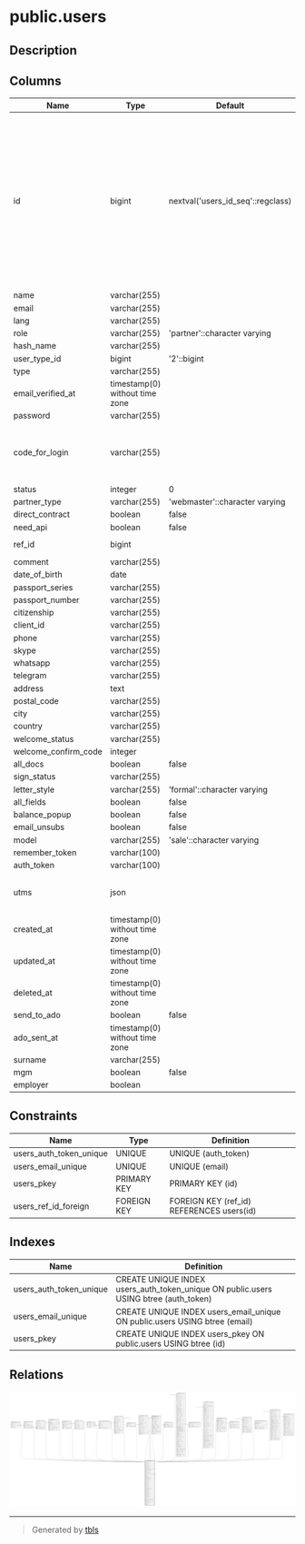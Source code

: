 # public.users

## Description

## Columns

| Name | Type | Default | Nullable | Children | Parents | Comment |
| ---- | ---- | ------- | -------- | -------- | ------- | ------- |
| id | bigint | nextval('users_id_seq'::regclass) | false | [public.aggregate_clicks](public.aggregate_clicks.md) [public.api_tokens](public.api_tokens.md) [public.areas](public.areas.md) [public.broken_links](public.broken_links.md) [public.changes_log](public.changes_log.md) [public.clicks](public.clicks.md) [public.enter_log](public.enter_log.md) [public.history_update_user_profiles](public.history_update_user_profiles.md) [public.links](public.links.md) [public.news_users](public.news_users.md) [public.notify](public.notify.md) [public.notify_params](public.notify_params.md) [public.ofertas](public.ofertas.md) [public.offers](public.offers.md) [public.offers_partners_approves](public.offers_partners_approves.md) [public.orders](public.orders.md) [public.partner_payments](public.partner_payments.md) [public.partner_turnovers](public.partner_turnovers.md) [public.rate_rules](public.rate_rules.md) [public.servicedesk_task_comments](public.servicedesk_task_comments.md) [public.users](public.users.md) [public.users_pay_methods](public.users_pay_methods.md) [public.users_personal_data](public.users_personal_data.md) |  |  |
| name | varchar(255) |  | false |  |  |  |
| email | varchar(255) |  | false |  |  |  |
| lang | varchar(255) |  | true |  |  |  |
| role | varchar(255) | 'partner'::character varying | false |  |  |  |
| hash_name | varchar(255) |  | true |  |  |  |
| user_type_id | bigint | '2'::bigint | false |  |  |  |
| type | varchar(255) |  | true |  |  |  |
| email_verified_at | timestamp(0) without time zone |  | true |  |  |  |
| password | varchar(255) |  | false |  |  |  |
| code_for_login | varchar(255) |  | true |  |  | Код который используется при авторизации через телефон, или email по такому-же  принципу |
| status | integer | 0 | false |  |  |  |
| partner_type | varchar(255) | 'webmaster'::character varying | false |  |  |  |
| direct_contract | boolean | false | false |  |  |  |
| need_api | boolean | false | false |  |  |  |
| ref_id | bigint |  | true |  | [public.users](public.users.md) | id - материнского реферала |
| comment | varchar(255) |  | true |  |  |  |
| date_of_birth | date |  | true |  |  |  |
| passport_series | varchar(255) |  | true |  |  |  |
| passport_number | varchar(255) |  | true |  |  |  |
| citizenship | varchar(255) |  | true |  |  |  |
| client_id | varchar(255) |  | true |  |  |  |
| phone | varchar(255) |  | true |  |  |  |
| skype | varchar(255) |  | true |  |  |  |
| whatsapp | varchar(255) |  | true |  |  |  |
| telegram | varchar(255) |  | true |  |  |  |
| address | text |  | true |  |  |  |
| postal_code | varchar(255) |  | true |  |  |  |
| city | varchar(255) |  | true |  |  |  |
| country | varchar(255) |  | true |  |  |  |
| welcome_status | varchar(255) |  | true |  |  |  |
| welcome_confirm_code | integer |  | true |  |  |  |
| all_docs | boolean | false | false |  |  |  |
| sign_status | varchar(255) |  | true |  |  |  |
| letter_style | varchar(255) | 'formal'::character varying | false |  |  |  |
| all_fields | boolean | false | false |  |  |  |
| balance_popup | boolean | false | false |  |  |  |
| email_unsubs | boolean | false | false |  |  |  |
| model | varchar(255) | 'sale'::character varying | false |  |  |  |
| remember_token | varchar(100) |  | true |  |  |  |
| auth_token | varchar(100) |  | true |  |  |  |
| utms | json |  | true |  |  | UTM-метки, с которыми зарегистрировался пользователь |
| created_at | timestamp(0) without time zone |  | true |  |  |  |
| updated_at | timestamp(0) without time zone |  | true |  |  |  |
| deleted_at | timestamp(0) without time zone |  | true |  |  |  |
| send_to_ado | boolean | false | false |  |  |  |
| ado_sent_at | timestamp(0) without time zone |  | true |  |  |  |
| surname | varchar(255) |  | true |  |  |  |
| mgm | boolean | false | false |  |  |  |
| employer | boolean |  | true |  |  |  |

## Constraints

| Name | Type | Definition |
| ---- | ---- | ---------- |
| users_auth_token_unique | UNIQUE | UNIQUE (auth_token) |
| users_email_unique | UNIQUE | UNIQUE (email) |
| users_pkey | PRIMARY KEY | PRIMARY KEY (id) |
| users_ref_id_foreign | FOREIGN KEY | FOREIGN KEY (ref_id) REFERENCES users(id) |

## Indexes

| Name | Definition |
| ---- | ---------- |
| users_auth_token_unique | CREATE UNIQUE INDEX users_auth_token_unique ON public.users USING btree (auth_token) |
| users_email_unique | CREATE UNIQUE INDEX users_email_unique ON public.users USING btree (email) |
| users_pkey | CREATE UNIQUE INDEX users_pkey ON public.users USING btree (id) |

## Relations

![er](public.users.svg)

---

> Generated by [tbls](https://github.com/k1LoW/tbls)
